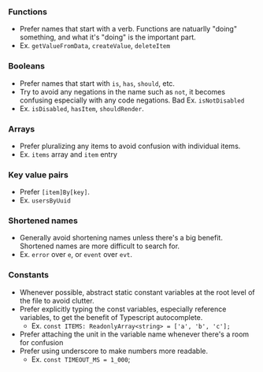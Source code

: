 ### Functions
- Prefer names that start with a verb. Functions are natuarlly "doing" something, and what it's "doing" is the important part.
- Ex. `getValueFromData`, `createValue`, `deleteItem`

### Booleans
- Prefer names that start with `is`, `has`, `should`, etc.
- Try to avoid any negations in the name such as `not`, it becomes confusing especially with any code negations. Bad Ex. `isNotDisabled`
- Ex. `isDisabled`, `hasItem`, `shouldRender`.

### Arrays
- Prefer pluralizing any items to avoid confusion with individual items.
- Ex. `items` array and `item` entry

### Key value pairs
- Prefer `[item]By[key]`. 
- Ex. `usersByUuid` 

### Shortened names
- Generally avoid shortening names unless there's a big benefit. Shortened names are more difficult to search for.
- Ex. `error` over `e`, or `event` over `evt`.

### Constants 
- Whenever possible, abstract static constant variables at the root level of the file to avoid clutter.
- Prefer explicitly typing the const variables, especially reference variables, to get the benefit of Typescript autocomplete.
  - Ex. `const ITEMS: ReadonlyArray<string> = ['a', 'b', 'c'];`
- Prefer attaching the unit in the variable name whenever there's a room for confusion
- Prefer using underscore to make numbers more readable.
  - Ex. `const TIMEOUT_MS = 1_000`;
